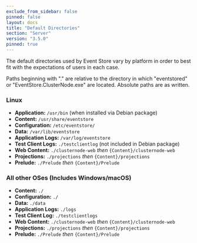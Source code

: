 ```yaml
---
exclude_from_sidebar: false
pinned: false
layout: docs
title: "Default Directories"
section: "Server"
version: "3.5.0"
pinned: true
---
```


The default directories used by Event Store vary by platform in order to best fit with the expectations of users in each case.

<span class="note--warning">
Paths beginning with "." are relative to the directory in which "eventstored" or "EventStore.ClusterNode.exe" are located. Absolute paths are as written.
</span>

### Linux ###
- **Application:** `/usr/bin` (when installed via Debian package)
- **Content:** `/usr/share/eventstore`
- **Configuration:** `/etc/eventstore/`
- **Data:** `/var/lib/eventstore`
- **Application Logs:** `/var/log/eventstore`
- **Test Client Logs:** `./testclientlog` (not included in Debian package)
- **Web Content:** `./clusternode-web` *then* `{Content}/clusternode-web`
- **Projections:** `./projections` *then* `{Content}/projections`
- **Prelude:** `./Prelude` *then* `{Content}/Prelude`

### All other OSes (Includes Windows/macOS) ###
- **Content:** `./`
- **Configuration:** `./`
- **Data:** `./data`
- **Application Logs:** `./logs`
- **Test Client Log:** `./testclientlogs`
- **Web Content:** `./clusternode-web` *then* `{Content}/clusternode-web`
- **Projections:** `./projections` *then* `{Content}/projections`
- **Prelude:** `./Prelude` *then* `{Content}/Prelude`
